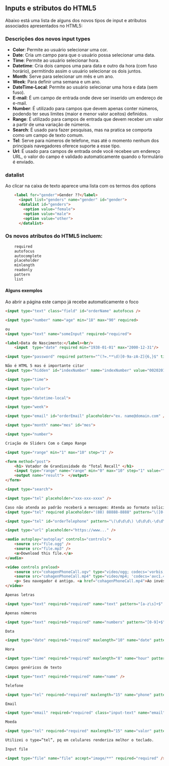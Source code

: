## Inputs e stributos do HTML5

Abaixo está uma lista de alguns dos novos tipos de input e atributos associados apresentados no HTML5:

### Descrições dos novos input types

- **Color**: Permite ao usuário selecionar uma cor.
- **Date**: Cria um campo para que o usuário possa selecionar uma data.
- **Time**: Permite ao usuário selecionar hora.
- **Datetime**: Cria dois campos uma para data e outro da hora (com fuso horário), permitindo assim o usuário selecionar os dois juntos.
- **Month**: Serve para selecionar um mês e um ano.
- **Week**: Para definir uma semana e um ano.
- **DateTime-Local**: Permite ao usuário selecionar uma hora e data (sem fuso).
- **E-mail**: É um campo de entrada onde deve ser inserido um endereço de e-mail.
- **Number**: É utilizado para campos que devem apenas conter números, podendo ter seus limites (maior e menor valor aceitos) definidos.
- **Range**: É utilizado para campos de entrada que devem receber um valor a partir de uma variação de números.
- **Search**: É usado para fazer pesquisas, mas na pratica se comporta como um campo de texto comum.
- **Tel**: Serve para números de telefone, mas até o momento nenhum dos principais navegadores oferece suporte a esse tipo.
- **Url**: É usado para campos de entrada onde você recebee um endereço URL, o valor do campo é validado automaticamente quando o formulário é enviado.
    
### datalist

Ao clicar na caixa de texto aparece uma lista com os termos dos options

```html    
    <label for="gender">Gender ??</label>
      <input list="genders" name="gender" id="gender">
      <datalist id="genders">
        <option value="female">
        <option value="male">
        <option value="other">
      </datalist>
```

### Os novos atributos do HTML5 incluem:
```html
    required
    autofocus
    autocomplete
    placeholder
    minlength
    readonly
    pattern
    list
```
#### Alguns exemplos

Ao abrir a página este campo já recebe automaticamente o foco
```html
<input type="text" class="field" id="orderName" autofocus />

<input type="number" name="age" min="18" max="90" required>

ou
<input type="text" name="someInput" required="required">

<label>Data de Nascimento:</label><br/>
    <input  type="date" required min="1938-01-01" max="2000-12-31"/>

<input type="password" required pattern="^(?=.**\d)[0-9a-zA-Z]{6,}$" title="Password should be a minimum of 6 character long and must contain at least one number">

Não é HTML 5 mas é importante citar
<input type="hidden" id="indexNumber" name="indexNumber" value="00202010">

<input type="time">

<input type="color">
 
<input type="datetime-local">

<input type="week">

<input type="email" id="orderEmail" placeholder="ex. name@domain.com" />

<input type="month" name="mes" id="mes">

<input type="number">

Criação de Sliders Com o Campo Range

<input type="range" min="1" max="10" step="1" />

<form method="post">
    <h1> Votador de Grandiosidade do "Total Recall" </h1>
    <input type="range" name="range" min="0" max="10" step="1" value="">
    <output name="result">  </output>
</form>

<input type="search">

<input type="tel" placeholder="xxx-xxx-xxxx" />

Caso não atenda ao padrão receberá a mensagem: Atenda ao formato solicitado. Número não confere com o padrão
<input type="tel" required placeholder="(88) 88888-8888" pattern="\([0-9]{2}\)[\s][0-9]{5}-[0-9]{4}" title="Numero não confere com o padrão."/>

<input type="tel" id="orderTelephone" pattern="\(\d\d\d\) \d\d\d\-\d\d\d\d" title="(xxx) xxx-xxxx" />

<input type="url" placeholder="https://www..." />

<audio autoplay="autoplay" controls="controls">
    <source src="file.ogg" />
    <source src="file.mp3" />
    <a>Download this file.</a>
</audio>

<video controls preload>
    <source src="cohagenPhoneCall.ogv" type="video/ogg; codecs='vorbis, theora'" />
    <source src="cohagenPhoneCall.mp4" type="video/mp4; 'codecs='avc1.42E01E, mp4a.40.2'" />
    <p> Seu navegador é antigo. <a href="cohagenPhoneCall.mp4">Ao invés disso, baixe o arquivo.</a> </p>
</video>

Apenas letras

<input type="text" required="required" name="text" pattern="[a-z\s]+$" />

Apenas números

<input type="text" required="required" name="numbers" pattern="[0-9]+$" />

Data

<input type="date" required="required" maxlength="10" name="date" pattern="[0-9]{2}\/[0-9]{2}\/[0-9]{4}$" min="2012-01-01" max="2014-02-18" />

Hora

<input type="time" required="required" maxlength="8" name="hour" pattern="[0-9]{2}:[0-9]{2} [0-9]{2}$" />

Campos genéricos de texto

<input type="text" required="required" name="name" />

Telefone

<input type="tel" required="required" maxlength="15" name="phone" pattern="\([0-9]{2}\) [0-9]{4,6}-[0-9]{3,4}$" />

Email

<input type="email" required="required" class="input-text" name="email" pattern="[a-z0-9._%+-]+@[a-z0-9.-]+\.[a-z]{2,4}$" />

Moeda

<input type="tel" required="required" maxlength="15" name="valor" pattern="([0-9]{1,3}\.)?[0-9]{1,3},[0-9]{2}$" />

Utilizei o type=”tel”, pq em celulares renderiza melhor o teclado.

Input file

<input type="file" name="file" accept="image/**" required="required" />
```

